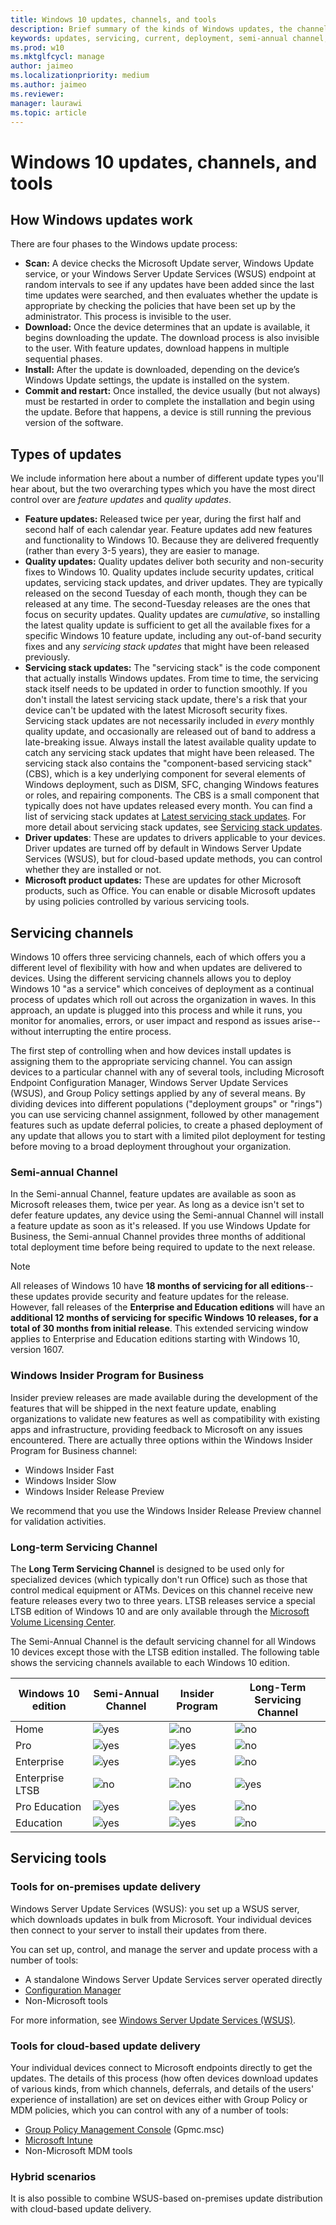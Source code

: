 ```yaml
---
title: Windows 10 updates, channels, and tools
description: Brief summary of the kinds of Windows updates, the channels they are served through, and the tools for managing them
keywords: updates, servicing, current, deployment, semi-annual channel, feature, quality, rings, insider, tools
ms.prod: w10
ms.mktglfcycl: manage
author: jaimeo
ms.localizationpriority: medium
ms.author: jaimeo
ms.reviewer: 
manager: laurawi
ms.topic: article
---
```


# Windows 10 updates, channels, and tools

## How Windows updates work

There are four phases to the Windows update process:

- **Scan:** A device checks the Microsoft Update server, Windows Update service, or your Windows Server Update Services (WSUS) endpoint at random intervals to see if any updates have been added since the last time updates were searched, and then evaluates whether the update is appropriate by checking the policies that have been set up by the
administrator. This process is invisible to the user.
- **Download:** Once the device determines that an update is available, it begins downloading the update. The download process is also invisible to the user. With feature updates, download happens in multiple
sequential phases.
- **Install:** After the update is downloaded, depending on the device’s Windows Update settings, the update is installed on the system.
- **Commit and restart:** Once installed, the device usually (but not always) must be restarted in order to complete the installation and begin using the update. Before that happens, a device is still running the previous
version of the software.

## Types of updates

We include information here about a number of different update types you'll hear about, but the two overarching types which you have the most direct control over are *feature updates* and *quality updates*. 

- **Feature updates:** Released twice per year, during the first half and second half of each calendar year. Feature updates add new features and functionality to Windows 10. Because they are delivered frequently (rather than every 3-5 years), they are easier to manage.
- **Quality updates:** Quality updates deliver both security and non-security fixes to Windows 10. Quality updates include security updates, critical updates, servicing stack updates, and driver updates. They are typically released on the second Tuesday of each month, though they can be released at any time. The second-Tuesday releases are the ones that focus on security updates. Quality updates are *cumulative*, so installing the latest quality update is sufficient to get all the available fixes for a specific Windows 10 feature update, including any out-of-band security fixes and any *servicing stack updates* that might have been released previously.
- **Servicing stack updates:** The "servicing stack" is the code component that actually installs Windows updates. From time to time, the servicing stack itself needs to be updated in order to function smoothly. If you don't install the latest servicing stack update, there's a risk that your device can't be updated with the latest Microsoft security fixes. Servicing stack updates are not necessarily included in *every* monthly quality update, and occasionally are released out of band to address a late-breaking issue. Always install the latest available quality update to catch any servicing stack updates that might have been released. The servicing stack also contains the "component-based servicing stack" (CBS), which is a key underlying component for several elements of Windows deployment, such as DISM, SFC, changing Windows features or roles, and repairing components. The CBS is a small component that typically does not have updates released every month. You can find a list of servicing stack updates at [Latest servicing stack updates](https://portal.msrc.microsoft.com/en-us/security-guidance/advisory/ADV990001). For more detail about servicing stack updates, see [Servicing stack updates](servicing-stack-updates.md).
- **Driver updates**: These are updates to drivers applicable to your devices. Driver updates are turned off by default in Windows Server Update Services (WSUS), but for cloud-based update methods, you can control whether they are installed or not.
- **Microsoft product updates:** These are updates for other Microsoft products, such as Office. You can enable or disable Microsoft updates by using policies controlled by various servicing tools.



## Servicing channels

Windows 10 offers three servicing channels, each of which offers you a different level of flexibility with how and when updates are delivered to devices. Using the different servicing channels allows you to deploy Windows 10 "as a service" which conceives of deployment as a continual process of updates which roll out across the organization in waves. In this approach, an update is plugged into this process and while it runs, you monitor for anomalies, errors, or user impact and respond as issues arise--without interrupting the entire process.

The first step of controlling when and how devices install updates is assigning them to the appropriate servicing channel. You can assign devices to a particular channel with any of several tools, including Microsoft Endpoint Configuration Manager, Windows Server Update Services (WSUS), and Group Policy settings applied by any of several means. By dividing devices into different populations ("deployment groups" or "rings") you can use servicing channel assignment, followed by other management features such as update deferral policies, to create a phased deployment of any update that allows you to start with a limited pilot deployment for testing before moving to a broad deployment throughout your organization.


### Semi-annual Channel

In the Semi-annual Channel, feature updates are available as soon as Microsoft releases them, twice per year. As long as a device isn't set to defer feature updates, any device using the Semi-annual Channel will install a feature update as soon as it's released. If you use Windows Update for Business, the Semi-annual Channel provides three months of additional total deployment time before being required to update to the next release.

> [!NOTE]
> All releases of Windows 10 have **18 months of servicing for all editions**--these updates provide security and feature updates for the release. However, fall releases of the **Enterprise and Education editions** will have an **additional 12 months of servicing for specific Windows 10 releases, for a total of 30 months from initial release**. This extended servicing window applies to Enterprise and Education editions starting with Windows 10, version 1607.

### Windows Insider Program for Business

Insider preview releases are made available during the development of the features that will be shipped in the next feature update, enabling organizations to validate new features as well as compatibility with existing apps and infrastructure, providing feedback to Microsoft on any issues encountered. There are actually three options within the Windows Insider Program for Business channel:

- Windows Insider Fast
- Windows Insider Slow
- Windows Insider Release Preview

We recommend that you use the Windows Insider Release Preview channel for validation activities.


### Long-term Servicing Channel

The **Long Term Servicing Channel** is designed to be used only for specialized devices (which typically don't run Office) such as those that control medical equipment or ATMs. Devices on this channel receive new feature releases every two to three years. LTSB releases service a special LTSB edition of Windows 10 and are only available through the [Microsoft Volume Licensing Center](https://www.microsoft.com/Licensing/servicecenter/default.aspx).

The Semi-Annual Channel is the default servicing channel for all Windows 10 devices except those with the LTSB edition installed. The following table shows the servicing channels available to each Windows 10 edition. 


| Windows 10 edition | Semi-Annual Channel | Insider Program | Long-Term Servicing Channel |
| --- | --- | --- | --- |
| Home | ![yes](images/checkmark.png)|![no](images/crossmark.png)    | ![no](images/crossmark.png)|
| Pro | ![yes](images/checkmark.png) | ![yes](images/checkmark.png) |  ![no](images/crossmark.png)|
| Enterprise  | ![yes](images/checkmark.png) |![yes](images/checkmark.png)  |  ![no](images/crossmark.png)|
| Enterprise LTSB  | ![no](images/crossmark.png) |![no](images/crossmark.png) |   ![yes](images/checkmark.png)|
| Pro Education | ![yes](images/checkmark.png) | ![yes](images/checkmark.png) |  ![no](images/crossmark.png)|
| Education  | ![yes](images/checkmark.png) | ![yes](images/checkmark.png) |  ![no](images/crossmark.png)|

## Servicing tools

### Tools for on-premises update delivery

Windows Server Update Services (WSUS): you set up a WSUS server, which downloads updates in bulk from Microsoft. Your individual devices then connect to your server to install their updates from there.

You can set up, control, and manage the server and update process with a number of tools:

- A standalone Windows Server Update Services server operated directly
- [Configuration Manager](deploy-updates-configmgr.md)
- Non-Microsoft tools

For more information, see [Windows Server Update Services (WSUS)](https://docs.microsoft.com/windows-server/administration/windows-server-update-services/get-started/windows-server-update-services-wsus).

### Tools for cloud-based update delivery

Your individual devices connect to Microsoft endpoints directly to get the updates. The details of this process (how often devices download updates of various kinds, from which channels, deferrals, and details of the users' experience of installation) are set on devices either with Group Policy or MDM policies, which you can control with any of a number of tools:

- [Group Policy Management Console](waas-wufb-group-policy.md) (Gpmc.msc)
- [Microsoft Intune](waas-wufb-intune.md)
- Non-Microsoft MDM tools

### Hybrid scenarios

It is also possible to combine WSUS-based on-premises update distribution with cloud-based update delivery.
